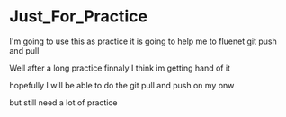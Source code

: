 # Just_For_Practice
I'm going to use this as practice
it is going to help me to fluenet git push and pull



Well after a long practice finnaly I think im getting hand of it

hopefully I will be able to do the git pull and push on my onw

but still need a lot of practice


